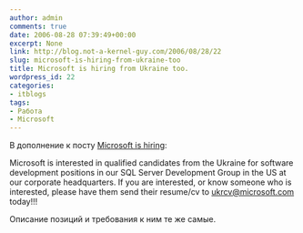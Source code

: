 ```yaml
---
author: admin
comments: true
date: 2006-08-28 07:39:49+00:00
excerpt: None
link: http://blog.not-a-kernel-guy.com/2006/08/28/22
slug: microsoft-is-hiring-from-ukraine-too
title: Microsoft is hiring from Ukraine too.
wordpress_id: 22
categories:
- itblogs
tags:
- Работа
- Microsoft
---
```


В дополнение к посту [Microsoft is hiring](http://blog.not-a-kernel-guy.com/2006/08/20/28):

Microsoft is interested in qualified candidates from the Ukraine for software development positions in our SQL Server Development Group in the US at our corporate headquarters. If you are interested, or know someone who is interested, please have them send their resume/cv to [ukrcv@microsoft.com](mailto:ukrcv@microsoft.com) today!!!

Описание позиций и требования к ним те же самые.
